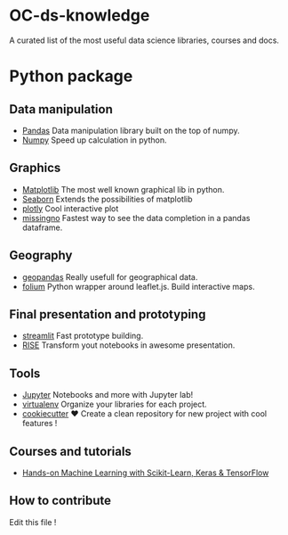 OC-ds-knowledge
==================
A curated list of the most useful data science libraries, courses and docs.


Python package
================

Data manipulation
-------------------
  * [Pandas](https://pandas.pydata.org/) Data manipulation library built on the top of numpy.
  * [Numpy](https://numpy.org/) Speed up calculation in python. 
  
Graphics
------------
  * [Matplotlib](https://matplotlib.org/3.1.0/index.html) The most well known graphical lib in python.
  * [Seaborn](https://seaborn.pydata.org/) Extends the possibilities of matplotlib
  * [plotly](https://plotly.com/python/) Cool interactive plot
  * [missingno](https://github.com/ResidentMario/missingno) Fastest way to see the data completion in a pandas dataframe.
  
Geography
-----------
  * [geopandas](https://geopandas.org/) Really usefull for geographical data.
  * [folium](https://python-visualization.github.io/folium/) Python wrapper around leaflet.js. Build interactive maps. 
  
Final presentation and prototyping
------------------------------------
  * [streamlit](https://www.streamlit.io/) Fast prototype building.
  * [RISE](https://rise.readthedocs.io/en/stable/) Transform yout notebooks in awesome presentation.
  
Tools
------
  * [Jupyter](https://jupyter.org/) Notebooks and more with Jupyter lab!
  * [virtualenv](https://python-guide-pt-br.readthedocs.io/fr/latest/dev/virtualenvs.html) Organize your libraries for each project.
  * [cookiecutter](https://github.com/cookiecutter/cookiecutter) :heart: Create a clean repository for new project with cool features !


Courses and tutorials
----------------------
  * [Hands-on Machine Learning with Scikit-Learn, Keras & TensorFlow](https://www.amazon.fr/Hands-Machine-Learning-Scikit-Learn-TensorFlow-ebook/dp/B07XGF2G87/ref=sr_1_1?__mk_fr_FR=%C3%85M%C3%85%C5%BD%C3%95%C3%91&dchild=1&keywords=Hands-on+Machine+Learning+with+Scikit-Learn%2C+Keras+%26+TensorFlow&qid=1585234967&sr=8-1)


How to contribute
--------------------

Edit this file !

